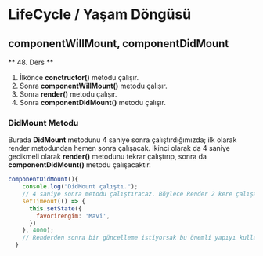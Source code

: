 # LifeCycle / Yaşam Döngüsü
## componentWillMount, componentDidMount

** 48. Ders **

1. İlkönce **conctructor()** metodu çalışır.
2. Sonra **componentWillMount()** metodu çalışır.
3. Sonra **render()** metodu çalışır.
4. Sonra **componentDidMount()** metodu çalışır.

### DidMount Metodu
Burada **DidMount** metodunu 4 saniye sonra çalıştırdığımızda;
ilk olarak render metodundan hemen sonra çalışacak. 
İkinci olarak da 4 saniye gecikmeli olarak **render()** metodunu tekrar çalıştırıp, 
sonra da **componentDidMount()** metodu çalışacaktır.
```js script
componentDidMount(){
    console.log("DidMount çalıştı.");
    // 4 saniye sonra metodu çalıştıracaz. Böylece Render 2 kere çalışacak.
    setTimeout(() => {
      this.setState({
        favorirengim: 'Mavi',
      })
    }, 4000);
    // Renderden sonra bir güncelleme istiyorsak bu önemli yapıyı kullanabiliriz.
  }
```